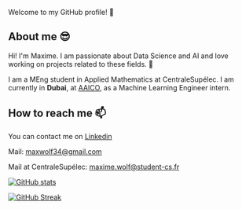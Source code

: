  Welcome to my GitHub profile! 🥳

## About me 😎

Hi! I'm Maxime. I am passionate about Data Science and AI and love working on projects related to these fields. 🤖

I am a MEng student in Applied Mathematics at CentraleSupélec. I am currently in **Dubai**, at [AAICO](https://www.aaico.com/), as a Machine Learning Engineer intern.

## How to reach me 📫

You can contact me on [Linkedin](https://www.linkedin.com/in/maxime-wolf/)

Mail: maxwolf34@gmail.com

Mail at CentraleSupélec: maxime.wolf@student-cs.fr


<!---
<img align="left" src="https://github-readme-stats.vercel.app/api?username=maxime7770&show_icons=true&theme=dark&locale=en&hide_border=true&count_private=true" alt="maxime7770" />
-->

[![GitHub stats](https://github-readme-stats.vercel.app/api?username=maxime7770&title_color=0364ff&text_color=f0f0f0&show_icons=true&&bg_color=30,242424,242424,242424,395685,01cdfe&card_width=465&count_private=true&icon_color=0364ff)](https://github.com/anuraghazra/github-readme-stats)

<!--- [![Top Languages](https://github-readme-stats.vercel.app/api/top-langs/?username=maxime7770&title_color=0364ff&text_color=34e610&&bg_color=30,242424,242424,242424,395685,0364ff&card_width=494&card_width=465)](https://github.com/anuraghazra/github-readme-stats)
-->

[![GitHub Streak](http://github-readme-streak-stats.herokuapp.com?user=maxime7770&theme=black-ice&background=242424)](https://git.io/streak-stats)
